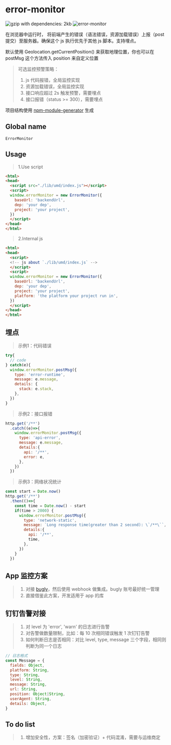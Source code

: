 # error-monitor
![gzip with dependencies: 2kb](https://img.shields.io/badge/gzip--with--dependencies-2kb-brightgreen.svg "gzip with dependencies: 2kb")
![error-monitor](https://img.shields.io/badge/error--monitor-done-blue.svg "error-monitor")

在浏览器中运行时， 将前端产生的错误（语法错误，资源加载错误）上报（post 提交）至服务器。确保这个 js 执行优先于其他 js 脚本。支持埋点。

默认使用 Geolocation.getCurrentPosition() 来获取地理位置，你也可以在 postMsg 这个方法传入 position 来自定义位置

> 可选监控预警策略：
> 1. js 代码报错，全局监控实现
> 2. 资源加载错误，全局监控实现
> 3. 接口响应超过 2s 触发预警，需要埋点
> 4. 接口报错（status >= 300），需要埋点

项目结构使用 [npm-module-generator](https://www.npmjs.com/package/@livelybone/npm-module-generator) 生成

## Global name
`ErrorMonitor`

## Usage
> 1.Use script
```html
<html>
<head>
  <script src="./lib/umd/index.js"></script>
  <script>
  window.errorMonitor = new ErrorMonitor({
    baseUrl: 'backendUrl',
    dep: 'your dep',
    project: 'your project',
  })
  </script>
</head>
</html>
```
> 2.Internal js
```html
<html>
<head>
  <script>
  <!-- js about `./lib/umd/index.js` -->
  </script>
  <script>
  window.errorMonitor = new ErrorMonitor({
    baseUrl: 'backendUrl',
    dep: 'your dep',
    project: 'your project',
    platform: 'the platform your project run in',
  })
  </script>
</head>
</html>
```

## 埋点

> 示例1：代码错误

```js
try{
  // code
} catch(e){
  window.errorMonitor.postMsg({
    type: 'error-runtime',
    message: e.message,
    details: {
      stack: e.stack,
    },
  })
}
```

> 示例2：接口报错

```js
http.get('/**')
  .catch((e)=>{
    window.errorMonitor.postMsg({
      type: 'api-error',
      message: e.message,
      details:{
        api: '/**',
        error: e,
      },
    })
  })
```

> 示例3：网络状况统计

```js
const start = Date.now()
http.get('/**')
  .then(()=>{
    const time = Date.now() - start
    if(time > 2000) {
      window.errorMonitor.postMsg({
        type: 'network-static',
        message: `Long response time(greater than 2 second): \`/**\``,
        details:{
          api: '/**',
          time, 
        },
      })
    }
  })
```

## App 监控方案
> 1. 对接 [bugly](https://bugly.qq.com/v2/)，然后使用 webhook 做集成。bugly 账号最好统一管理
> 2. 直接借鉴此方案，开发适用于 app 的库

## 钉钉告警对接
> 1. 对 level 为 'error', 'warn' 的日志进行告警
> 2. 对告警做数量限制，比如：每 10 次相同错误触发 1 次钉钉告警
> 3. 如何判断日志是否相同：对比 level, type, message 三个字段，相同则判断为同一个日志

```js
// 日志格式
const Message = { 
  fields: Object,
  platform: String,
  type: String,
  level: String,
  message: String,
  url: String,
  position: Object|String,
  userAgent: String,
  details: Object,
}
```
 
## To do list
> 1. 增加安全性，方案：签名（加密验证）+ 代码混淆，需要与运维商定
